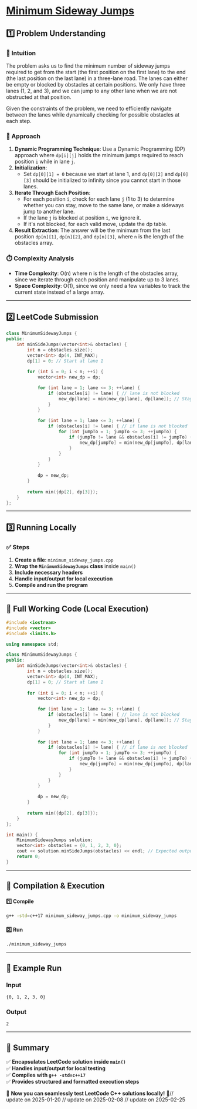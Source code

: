 # **[Minimum Sideway Jumps](https://leetcode.com/problems/minimum-sideway-jumps/description/)**  

## **1️⃣ Problem Understanding**  
### **📌 Intuition**  
The problem asks us to find the minimum number of sideway jumps required to get from the start (the first position on the first lane) to the end (the last position on the last lane) in a three-lane road. The lanes can either be empty or blocked by obstacles at certain positions. We only have three lanes (1, 2, and 3), and we can jump to any other lane when we are not obstructed at that position.

Given the constraints of the problem, we need to efficiently navigate between the lanes while dynamically checking for possible obstacles at each step. 

### **🚀 Approach**  
1. **Dynamic Programming Technique**: Use a Dynamic Programming (DP) approach where `dp[i][j]` holds the minimum jumps required to reach position `i` while in lane `j`.
2. **Initialization**:
   - Set `dp[0][1] = 0` because we start at lane 1, and `dp[0][2]` and `dp[0][3]` should be initialized to infinity since you cannot start in those lanes.
3. **Iterate Through Each Position**:
   - For each position `i`, check for each lane `j` (1 to 3) to determine whether you can stay, move to the same lane, or make a sideways jump to another lane.
   - If the lane `j` is blocked at position `i`, we ignore it.
   - If it's not blocked, for each valid move, update the dp table.
4. **Result Extraction**: The answer will be the minimum from the last position `dp[n][1]`, `dp[n][2]`, and `dp[n][3]`, where `n` is the length of the obstacles array.

### **⏱️ Complexity Analysis**  
- **Time Complexity**: O(n) where n is the length of the obstacles array, since we iterate through each position and manipulate up to 3 lanes.
- **Space Complexity**: O(1), since we only need a few variables to track the current state instead of a large array.

---  

## **2️⃣ LeetCode Submission**  
```cpp
class MinimumSidewayJumps {
public:
    int minSideJumps(vector<int>& obstacles) {
        int n = obstacles.size();
        vector<int> dp(4, INT_MAX);
        dp[1] = 0; // Start at lane 1
        
        for (int i = 0; i < n; ++i) {
            vector<int> new_dp = dp;

            for (int lane = 1; lane <= 3; ++lane) {
                if (obstacles[i] != lane) { // lane is not blocked
                    new_dp[lane] = min(new_dp[lane], dp[lane]); // Stay in the same lane
                }
            }
            
            for (int lane = 1; lane <= 3; ++lane) {
                if (obstacles[i] != lane) { // if lane is not blocked
                    for (int jumpTo = 1; jumpTo <= 3; ++jumpTo) {
                        if (jumpTo != lane && obstacles[i] != jumpTo) {
                            new_dp[jumpTo] = min(new_dp[jumpTo], dp[lane] + 1); // Jump to another lane
                        }
                    }
                }
            }
            
            dp = new_dp;
        }
        
        return min({dp[2], dp[3]});
    }
};  
```  

---  

## **3️⃣ Running Locally**  
### **✅ Steps**  
1. **Create a file**: `minimum_sideway_jumps.cpp`  
2. **Wrap the `MinimumSidewayJumps` class** inside `main()`  
3. **Include necessary headers**  
4. **Handle input/output for local execution**  
5. **Compile and run the program**  

---  

## **📝 Full Working Code (Local Execution)**  
```cpp
#include <iostream>
#include <vector>
#include <limits.h>

using namespace std;

class MinimumSidewayJumps {
public:
    int minSideJumps(vector<int>& obstacles) {
        int n = obstacles.size();
        vector<int> dp(4, INT_MAX);
        dp[1] = 0; // Start at lane 1
        
        for (int i = 0; i < n; ++i) {
            vector<int> new_dp = dp;

            for (int lane = 1; lane <= 3; ++lane) {
                if (obstacles[i] != lane) { // lane is not blocked
                    new_dp[lane] = min(new_dp[lane], dp[lane]); // Stay in the same lane
                }
            }
            
            for (int lane = 1; lane <= 3; ++lane) {
                if (obstacles[i] != lane) { // if lane is not blocked
                    for (int jumpTo = 1; jumpTo <= 3; ++jumpTo) {
                        if (jumpTo != lane && obstacles[i] != jumpTo) {
                            new_dp[jumpTo] = min(new_dp[jumpTo], dp[lane] + 1); // Jump to another lane
                        }
                    }
                }
            }
            
            dp = new_dp;
        }
        
        return min({dp[2], dp[3]});
    }
};

int main() {
    MinimumSidewayJumps solution;
    vector<int> obstacles = {0, 1, 2, 3, 0};
    cout << solution.minSideJumps(obstacles) << endl; // Expected output: 2
    return 0;
}  
```  

---  

## **🔧 Compilation & Execution**  
#### **1️⃣ Compile**  
```bash
g++ -std=c++17 minimum_sideway_jumps.cpp -o minimum_sideway_jumps
```  

#### **2️⃣ Run**  
```bash
./minimum_sideway_jumps
```  

---  

## **🎯 Example Run**  
### **Input**  
```
{0, 1, 2, 3, 0}
```  
### **Output**  
```
2
```  

---  

## **📌 Summary**  
✅ **Encapsulates LeetCode solution inside `main()`**  
✅ **Handles input/output for local testing**  
✅ **Compiles with `g++ -std=c++17`**  
✅ **Provides structured and formatted execution steps**  

🚀 **Now you can seamlessly test LeetCode C++ solutions locally!** 🚀// update on 2025-01-20
// update on 2025-02-08
// update on 2025-02-25
